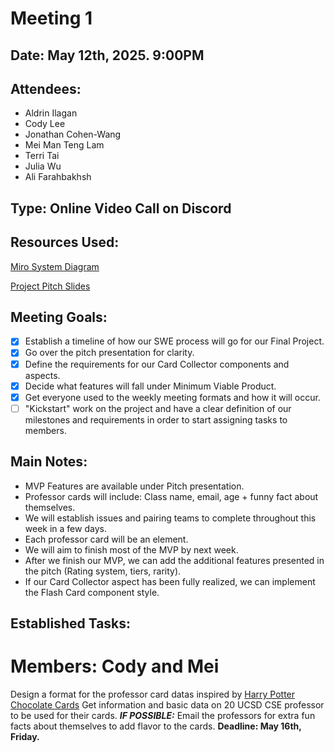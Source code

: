 # Meeting 1
## Date: May 12th, 2025. 9:00PM

## Attendees:
- Aldrin Ilagan
- Cody Lee
- Jonathan Cohen-Wang
- Mei Man Teng Lam
- Terri Tai
- Julia Wu
- Ali Farahbakhsh 

## Type: Online Video Call on Discord

## Resources Used:

[Miro System Diagram](https://miro.com/app/board/uXjVI9X05Pg=/?share_link_id=148314027224)

[Project Pitch Slides](https://docs.google.com/presentation/d/1yTmFztAC9GAkz8-5bFR97EDZzU_rUsUpef-FU0Qki8o/edit?usp=sharing)

## Meeting Goals:
- [x] Establish a timeline of how our SWE process will go for our Final Project.
- [x] Go over the pitch presentation for clarity.
- [x] Define the requirements for our Card Collector components and aspects.
- [x] Decide what features will fall under Minimum Viable Product.
- [x] Get everyone used to the weekly meeting formats and how it will occur.
- [ ] "Kickstart" work on the project and have a clear definition of our milestones and requirements in order to start assigning tasks to members.

## Main Notes:
- MVP Features are available under Pitch presentation.
- Professor cards will include: Class name, email, age + funny fact about themselves.
- We will establish issues and pairing teams to complete throughout this week in a few days.
- Each professor card will be an element.
- We will aim to finish most of the MVP by next week.
- After we finish our MVP, we can add the additional features presented in the pitch (Rating system, tiers, rarity).
- If our Card Collector aspect has been fully realized, we can implement the Flash Card component style.

## Established Tasks:

# Members: Cody and Mei
Design a format for the professor card datas inspired by [Harry Potter Chocolate Cards](https://static.wikia.nocookie.net/harrypotter/images/1/1b/Chocolate_Frog_Cards.jpg/revision/latest?cb=20221128093959)
Get information and basic data on 20 UCSD CSE professor to be used for their cards.
***IF POSSIBLE:*** Email the professors for extra fun facts about themselves to add flavor to the cards.
**Deadline: May 16th, Friday.**
